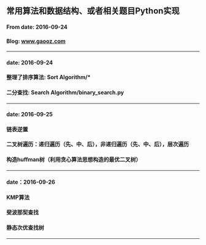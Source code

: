 ## 常用算法和数据结构、或者相关题目Python实现
#### From date: 2016-09-24
#### Blog: www.gaooz.com
---
#### date: 2016-09-24
#### 整理了排序算法: Sort Algorithm/*
#### 二分查找: Search Algorithm/binary_search.py
---
#### date: 2016-09-25
#### 链表逆置
#### 二叉树遍历：递归遍历（先、中、后），非递归遍历（先、中、后），层次遍历
#### 构造huffman树（利用贪心算法思想构造的最优二叉树）
---
#### date：2016-09-26
#### KMP算法
#### 斐波那契查找
#### 静态次优查找树
---